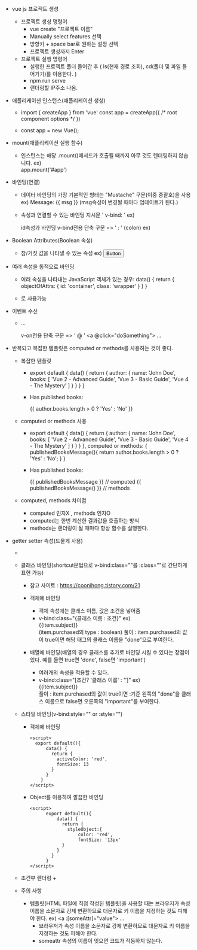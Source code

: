 * vue js 프로젝트 생성
	+ 프로젝트 생성 명령어
		- vue create "프로젝트 이름"
		- Manually select features 선택
		- 방향키 + space bar로 원하는 설정 선택
		- 프로젝트 생성까지 Enter
	+ 프로젝트 실행 명령어
		- 실행한 프로젝트 폴더 들어간 후 ( ls(현재 경로 조회), cd(폴더 및 파일 들어가기)를 이용한다. )
		- npm run serve
		- 랜더링할 IP주소 나옴.


* 애플리케이션 인스턴스(애플리케이션 생성)
	+ import { createApp } from 'vue'
	  const app = createApp({
	    /* root component options */
	  })
	  
	+ const app = new Vue();

* mount(애플리케이션 실행 함수)
	+ 인스턴스는 해당 .mount()메서드가 호출될 때까지 아무 것도 렌더링하지 않습니다.
		ex) <div id="app"></div>
			app.mount('#app')

* 바인딩(연결)
	+ 데이터 바인딩의 가장 기본적인 형태는 "Mustache" 구문(이중 중괄호)을 사용
		ex) <span>Message: {{ msg }}</span>
		(msg속성이 변경될 때마다 업데이트가 된다.)
		
	+ 속성과 연결할 수 있는 바인딩 지시문 ' v-bind: '
		ex) <div v-bind:id="dynamicId"></div> id속성과 바인딩
			v-bind전용 단축 구문 => ' : ' (colon)
		ex) <div :id="dynamicId"></div>
		
* Boolean Attributes(Boolean 속성)
	+ 참/거짓 값을 나타낼 수 있는 속성
		ex) <button :disabled="isButtonDisabled">Button</button>
		
* 여러 속성을 동적으로 바인딩
	+ 여러 속성을 나타내는 JavaScript 객체가 있는 경우:
		data() {
		  return {
			objectOfAttrs: {
			  id: 'container',
			  class: 'wrapper'
			}
		  }
		}
		
	+ <div v-bind="objectOfAttrs"></div> 로 사용가능
	
* 이벤트 수신
	+ <a v-on:click="doSomething"> ... </a>

	  <!-- shorthand -->
	  v-on전용 단축 구문 => ' @ ' 
	  <a @click="doSomething"> ... </a>
	  
	  
* 반복되고 복잡한 템플릿은 computed or methods를 사용하는 것이 좋다.
	+ 복잡한 템플릿
		- export default {
			  data() {
				return {
				  author: {
					name: 'John Doe',
					books: [
					  'Vue 2 - Advanced Guide',
					  'Vue 3 - Basic Guide',
					  'Vue 4 - The Mystery'
					]
				  }
				}
			  }
			}

		- <p>Has published books:</p>
		  <span>{{ author.books.length > 0 ? 'Yes' : 'No' }}</span>
		  
	+ computed or methods 사용
		- export default {
			  data() {
				return {
				  author: {
					name: 'John Doe',
					books: [
					  'Vue 2 - Advanced Guide',
					  'Vue 3 - Basic Guide',
					  'Vue 4 - The Mystery'
					]
				  }
				}
			  }
			},
			computed or methods: {
				publishedBooksMessage(){
					return author.books.length > 0 ? 'Yes' : 'No';
				}
			}
			
		- <p>Has published books:</p>
		  <span>{{ publishedBooksMessage }}</span> // computed
		  <span>{{ publishedBooksMessage() }}</span> // methods
	
	+ computed, methods 차이점
		- computed 인자X , methods 인자O
		- computed는 한번 계산한 결과값을 호출하는 방식
		- methods는 랜더링이 될 때마다 항상 함수를 실행한다.
	 
	 
* getter setter 속성(드물게 사용)
	+ <script>
		export default {
		  data() {
			return {
			  firstName: 'John',
			  lastName: 'Doe'
			}
		  },
		  computed: {
			fullName: {
	// getter
			  get() {
				return this.firstName + ' ' + this.lastName
			  },
	// setter
			  set(newValue) {
				// Note: we are using destructuring assignment syntax here.
				[this.firstName, this.lastName] = newValue.split(' ')
			  }
			}
		  }
		}
	  </script>

* 클래스 바인딩(shortcut문법으로 v-bind:class=""를 :class=""로 간단하게 표현 가능)
	+ 참고 사이트 : https://coonihong.tistory.com/21
	+ 객체에 바인딩
		- 객체 속성에는 클래스 이름, 값은 조건을 넣어줌
		- v-bind:class="{클래스 이름 : 조건}"
			ex) <div v-for="item in items" v-bind:class="{done : item.purchased}">{{item.subject}}</div>
			(item.purchased의 type : boolean)
				풀이 : item.purchased의 값이 true이면 해당 태그의 클래스 이름을 "done"으로 부여한다.
				
	+ 배열에 바인딩(배열의 경우 클래스를 추가로 바인딩 시킬 수 있다는 장점이 있다. 예를 들면 true면 'done', false면 'important')
		- 여러개의 속성을 적용할 수 있다.
		- v-bind:class="[조건? '클래스 이름' : '']"
			ex) <div v-for="item in items" v-bind:class="[item.purchased ? 'done' : 'important']">{{item.subject}}</div>
				풀이 : item.purchased의 값이 true이면 :기준 왼쪽의 "done"을 클래스 이름으로 false면 오른쪽의 "important"를 부여한다.
	
* 스타일 바인딩(v-bind:style=""  or :style="")
	+ 객체에 바인딩
		  <template>
			<div :style="{color: activeColor, 'font-size': fontSize+"px"}"></div>
		  </template>
		  
		  <script>
			export default(){
				data() {
				  return {
					activeColor: 'red',
					fontSize: 13
				  }
				}
			  }
		  </script>
	+ Object를 이용하여 깔끔한 바인딩 
		  <template>
			<div :style="styleObject"></div>
		  </template>
		  
		  <script>
				export default(){
					data() {
					  return {
						styleObject:{
							color: 'red',
							fontSize: '13px'
					  }
					}
				  }
				}
		  </script>

* 조건부 렌더링
	+ 
	

* 주의 사항
	+ 템플릿(HTML 파일에 직접 작성된 템플릿)을 사용할 때는 브라우저가 속성 이름을 소문자로 강제 변환하므로 대문자로 키 이름을 지정하는 것도 피해야 한다.
	ex) <a :[someAttr]="value"> ... </a>
		- 브라우저가 속성 이름을 소문자로 강제 변환하므로 대문자로 키 이름을 지정하는 것도 피해야 한다.
		- someattr 속성의 이름이 잇으면 코드가 작동하지 않는다.